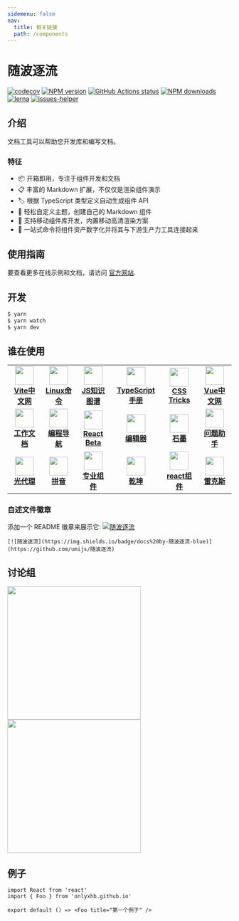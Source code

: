 ```yaml
---
sidemenu: false
nav:
  title: 相关链接
  path: /components
---
```


# 随波逐流

[![codecov](https://codecov.io/gh/umijs/dumi/branch/master/graph/badge.svg)](https://codecov.io/gh/umijs/dumi) [![NPM version](https://img.shields.io/npm/v/dumi.svg?style=flat)](https://npmjs.org/package/dumi) [![GitHub Actions status](https://github.com/umijs/dumi/workflows/Node%20CI/badge.svg)](https://github.com/umijs/dumi) [![NPM downloads](https://img.shields.io/npm/dm/dumi.svg?style=flat)](https://npmjs.org/package/dumi) [![lerna](https://img.shields.io/badge/maintained%20with-lerna-cc00ff.svg)](https://lernajs.io/) [![issues-helper](https://img.shields.io/badge/using-issues--helper-orange)](https://github.com/actions-cool/issues-helper)

## 介绍

文档工具可以帮助您开发库和编写文档。

### 特征

- 📦 开箱即用，专注于组件开发和文档
- 📋 丰富的 Markdown 扩展，不仅仅是渲染组件演示
- 🏷 根据 TypeScript 类型定义自动生成组件 API
- 🎨 轻松自定义主题，创建自己的 Markdown 组件
- 📱 支持移动组件库开发，内置移动高清渲染方案
- 📡 一站式命令将组件资产数字化并将其与下游生产力工具连接起来

## 使用指南

要查看更多在线示例和文档，请访问 [官方网站](https://d.umijs.org).

## 开发

```bash
$ yarn
$ yarn watch
$ yarn dev
```

## 谁在使用

<table>

  <tr>
    <td width="160" align="center">
      <a target="_blank" href="/vite-docs-cn/">
        <img src="http://yun.onlystar.site/images/vitejs.svg" width="42" />
        <br />
        <strong>Vite中文网</strong>
      </a>
    </td>
    <td width="160" align="center">
      <a target="_blank" href="/linux-command/">
        <img src="https://docs.onlystar.site/linux-command/img/favicon.ico" width="42" />
        <br />
        <strong>Linux命令</strong>
      </a>
    </td>
    <td width="160" align="center">
      <a target="_blank" href="/javascript-guidebook/">
        <img src="https://img.mrsingsing.com/javascript-guidebook-favicon.png" width="42" />
        <br />
        <strong>JS知识图谱</strong>
      </a>
    </td>
    <td width="160" align="center">
      <a target="_blank" href="/typescript/">
        <img src="//yun.duiba.com.cn/developer_new/images/new/icons/typescript.jpeg"  width="42" />
        <br />
        <strong>TypeScript手册</strong>
      </a>
    </td>
    <td width="160" align="center">
      <a target="_blank" href="/css_tricks/">
        <img src="http://docs.onlystar.site/css_tricks/images/favicon.png" width="42" />
        <br />
        <strong>CSS Tricks</strong>
      </a>
    </td>
    <td width="160" align="center">
      <a target="_blank" href="/vue3-docs-cn/">
        <img src="https://cn.vuejs.org/logo.svg"  width="42" />
        <br />
        <strong>Vue中文网</strong>
      </a>
    </td>
  </tr>
  <tr>
  <td width="160" align="center">
      <a target="_blank" href="/custom-work-docs/">
        <img src="https://yun.duiba.com.cn/developer_new/images/new/icons/icon_jfsc.png" width="42" />
        <br />
        <strong>工作文档</strong>
      </a>
    </td>
    <td width="160" align="center">
      <a target="_blank" href="/code-nav-doc/">
        <img src="https://636f-codenav-8grj8px727565176-1256524210.tcb.qcloud.la/logo.png" width="42" />
        <br />
        <strong>编程导航</strong>
      </a>
    </td>
    <td width="160" align="center">
      <a target="_blank" href="https://beta.reactjs.org/">
        <img src="https://636f-codenav-8grj8px727565176-1256524210.tcb.qcloud.la/img/1642488515037-520981" width="42" />
        <br />
        <strong>React Beta</strong>
      </a>
    </td>
    <td width="160" align="center">
      <a target="_blank" href="https://ggeditor.com">
        <img src="https://img.alicdn.com/tfs/TB1FFA1CFP7gK0jSZFjXXc5aXXa-214-200.png" width="42" />
        <br />
        <strong>编辑器</strong>
      </a>
    </td>
    <td width="160" align="center">
      <a target="_blank" href="https://graphin.antv.vision/">
        <img src="https://gw.alipayobjects.com/zos/antfincdn/0b4HzOcEJY/Graphin.svg" width="42" />
        <br />
        <strong>石墨</strong>
      </a>
    </td>
    <td width="160" align="center">
      <a target="_blank" href="https://actions-cool.github.io/issues-helper/">
        <img src="https://avatars1.githubusercontent.com/u/73879334?s=200&v=4" width="42" />
        <br />
        <strong>问题助手</strong>
      </a>
    </td>
  </tr>
  <tr>
    <td width="160" align="center">
      <a target="_blank" href="https://lightproxy.org">
        <img src="https://user-images.githubusercontent.com/5436704/81533849-83e00f00-9399-11ea-943d-ac5fd4653906.png" width="42" />
        <br />
        <strong>光代理</strong>
      </a>
    </td>
    <td width="160" align="center">
      <a target="_blank" href="https://pinyin.js.org/">
        <img src="https://gw.alipayobjects.com/mdn/rms_f6322a/afts/img/A*bGz9QbNudekAAAAAAAAAAAAAARQnAQ" width="42" />
        <br />
        <strong>拼音</strong>
      </a>
    </td>
    <td width="160" align="center">
      <a target="_blank" href="https://procomponents.ant.design/">
        <img src="https://gw.alipayobjects.com/zos/rmsportal/KDpgvguMpGfqaHPjicRK.svg" width="42" />
        <br />
        <strong>专业组件</strong>
      </a>
    </td>
    <td width="160" align="center">
      <a target="_blank" href="https://qiankun.umijs.org/">
        <img src="https://gw.alipayobjects.com/zos/bmw-prod/8a74c1d3-16f3-4719-be63-15e467a68a24/km0cv8vn_w500_h500.png" width="42" />
        <br />
        <strong>乾坤</strong>
      </a>
    </td>
    <td width="160" align="center">
      <a target="_blank" href="https://github.com/react-component">
        <img src="https://avatars3.githubusercontent.com/u/9441414?s=200&v=4" width="42" />
        <br />
        <strong>react组件</strong>
      </a>
    </td>
    <td width="160" align="center">
      <a target="_blank" href="https://remaxjs.org">
        <img src="https://gw.alipayobjects.com/mdn/rms_b5fcc5/afts/img/A*1NHAQYduQiQAAAAAAAAAAABkARQnAQ" width="42" />
        <br />
        <strong>雷克斯</strong>
      </a>
    </td>
  </tr>
</table>

### 自述文件徽章

添加一个 README 徽章来展示它: [![随波逐流](https://img.shields.io/badge/docs%20by-随波逐流-blue)](https://github.com/umijs/随波逐流)

```
[![随波逐流](https://img.shields.io/badge/docs%20by-随波逐流-blue)](https://github.com/umijs/随波逐流)
```

## 讨论组

<div>
  <img data-type="dingtalk" src="https://gw.alipayobjects.com/zos/bmw-prod/ce3439e7-3bf9-4031-b823-6473439ec9e6/kxkiis4c_w1004_h1346.jpeg" width="300" />
  <img data-type="wechat" src="https://gw.alipayobjects.com/zos/bmw-prod/c18bc2a5-719a-48ca-b225-c79ef88bfb43/k7m10ymd_w1004_h1346.jpeg" width="300" />
</div>

## 例子

```tsx
import React from 'react'
import { Foo } from 'onlyxhb.github.io'

export default () => <Foo title="第一个例子" />
```
